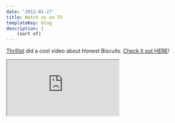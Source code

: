 ```yaml
---
date: '2012-01-27'
title: Watch us on TV
templateKey: blog
description: |
    (sort of)
---
```

[Thrillist](http://www.thrillist.com/new/SEA) did a cool video about Honest Biscuits.  [Check it out HERE](http://www.thrillist.com/seattle/west-seattle/honest-biscuits_breakfast_catering)!

<div class="embed-responsive embed-responsive-16by9 w-75 mx-auto">
  <iframe class="embed-responsive-item" src="https://www.youtube-nocookie.com/embed/7E9w91bAiyE?rel=0" allow="autoplay; encrypted-media"  webkitallowfullscreen mozallowfullscreen allowfullscreen></iframe>
</div>
